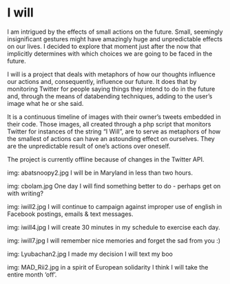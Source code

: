 # I will

I am intrigued by the effects of small actions on the future. Small, seemingly insignificant gestures might have amazingly huge and unpredictable effects on our lives. I decided to explore that moment just after the now that implicitly determines with which choices we are going to be faced in the future. 

I will is a project that deals with metaphors of how our thoughts influence our actions and, consequently, influence our future. It does that by monitoring Twitter for people saying things they intend to do in the future and, through the means of databending techniques, adding to the user’s image what he or she said. 

It is a continuous timeline of images with their owner’s tweets embedded in their code. Those images, all created through a php script that monitors Twitter for instances of the string “I Will”, are to serve as metaphors of how the smallest of actions can have an astounding effect on ourselves. They are the unpredictable result of one’s actions over oneself. 

The project is currently offline because of changes in the Twitter API.

img: abatsnoopy2.jpg
I will be in Maryland in less than two hours.

img: cbolam.jpg
One day I will find something better to do - perhaps get on with writing?

img: iwill2.jpg
I will continue to campaign against improper use of english in Facebook postings, emails & text messages.

img: iwill4.jpg
I will create 30 minutes in my schedule to exercise each day.

img: iwill7.jpg
I will remember nice memories and forget the sad from you :)

img: Lyubachan2.jpg
I made my decision I will text my boo

img: MAD_Rii2.jpg
in a spirit of European solidarity I think I will take the entire month ‘off’.